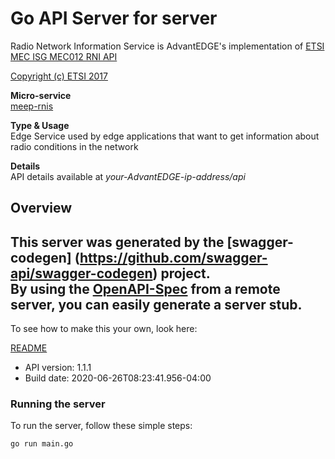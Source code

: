 # Go API Server for server

Radio Network Information Service is AdvantEDGE's implementation of [ETSI MEC ISG MEC012 RNI API](http://www.etsi.org/deliver/etsi_gs/MEC/001_099/012/01.01.01_60/gs_MEC012v010101p.pdf) <p>[Copyright (c) ETSI 2017](https://forge.etsi.org/etsi-forge-copyright-notice.txt) <p>**Micro-service**<br>[meep-rnis](https://github.com/InterDigitalInc/AdvantEDGE/tree/master/go-apps/meep-rnis) <p>**Type & Usage**<br>Edge Service used by edge applications that want to get information about radio conditions in the network <p>**Details**<br>API details available at _your-AdvantEDGE-ip-address/api_

## Overview
This server was generated by the [swagger-codegen]
(https://github.com/swagger-api/swagger-codegen) project.  
By using the [OpenAPI-Spec](https://github.com/OAI/OpenAPI-Specification) from a remote server, you can easily generate a server stub.  
-

To see how to make this your own, look here:

[README](https://github.com/swagger-api/swagger-codegen/blob/master/README.md)

- API version: 1.1.1
- Build date: 2020-06-26T08:23:41.956-04:00


### Running the server
To run the server, follow these simple steps:

```
go run main.go
```

